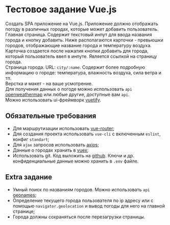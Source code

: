 # Тестовое задание Vue.js
Создать SPA приложение на Vue.js. Приложение должно отображать погоду в различных городах, которые может добавить пользователь.   
Главная страница. Cодержит текстовый инпут для ввода названия города и кнопку добавить. Ниже располагаются карточки - превьюшки городов, отображающие название города и температуру воздуха. Карточка создается после нажатия кнопки добавить для города, который пользователь ввел в инпуте. Является ссылкой на страницу города.   
Страница города. URL: `city/:name`. Содержит более подробную информацию о городе: температура, влажность воздуха, сила ветра и тп.   
Верстка и макет - на ваше усмотрение.   
Для получения данных о погоде можно использовать `api` [openweathermap](https://openweathermap.org/) или любые другие, доступные вам `api`.  
Можно использовать ui-фреймворк [vuetify](https://vuetifyjs.com/ru/).
## Обязательные требования
- Для маршрутизации использовать [vue-router](https://router.vuejs.org/ru/);
- Для создания проекта использовать `vue-cli` c включенным `eslint`, конфиг `standart`;
- Для `ajax` запросов использовать [axios](https://github.com/axios/axios);
- Данные о городах хранить в [vuex](https://vuex.vuejs.org/ru/);
- Использовать git. Код выложить на [github](https://github.com/). Ключи и др. конфиденциальные данные можно хранить в `.env` файле.
## Extra задание
- Умный поиск по названиям городов. Можно использовать `api` [geonames](https://www.geonames.org/);
- Определение текущего города пользователя по ip адресу или с помощью `navigator.geolocation` и вывод погоды для него на главной странице;
- Города должны сохраняться после перезагрузки страницы.
